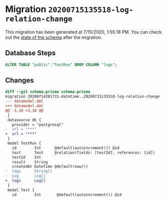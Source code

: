 # Migration `20200715135518-log-relation-change`

This migration has been generated at 7/15/2020, 1:55:18 PM.
You can check out the [state of the schema](./schema.prisma) after the migration.

## Database Steps

```sql
ALTER TABLE "public"."TestRun" DROP COLUMN "logs";
```

## Changes

```diff
diff --git schema.prisma schema.prisma
migration 20200714201731-datetime..20200715135518-log-relation-change
--- datamodel.dml
+++ datamodel.dml
@@ -3,19 +3,18 @@
 }
 datasource db {
   provider = "postgresql"
-  url = "***"
+  url = "***"
 }
 model TestRun {
   id        Int      @default(autoincrement()) @id
   test      Test     @relation(fields: [testId], references: [id])
   testId    Int
   result    String
   createdAt DateTime @default(now())
-  logs      String[]
-  Log       Log[]
+  logs      Log[]
 }
 model Test {
   id        Int       @default(autoincrement()) @id
```


